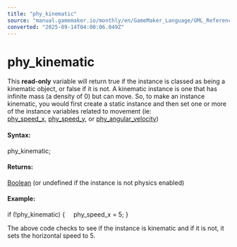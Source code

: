```yaml
---
title: "phy_kinematic"
source: "manual.gamemaker.io/monthly/en/GameMaker_Language/GML_Reference/Physics/Physics_Variables/phy_kinematic.htm"
converted: "2025-09-14T04:00:06.049Z"
---
```


# phy\_kinematic

This **read-only** variable will return true if the instance is classed as being a kinematic object, or false if it is not. A kinematic instance is one that has infinite mass (a density of 0) but can move. So, to make an instance kinematic, you would first create a static instance and then set one or more of the instance variables related to movement (ie: [phy\_speed\_x](phy_speed_x.md), [phy\_speed\_y](phy_speed_y.md), or [phy\_angular\_velocity](phy_angular_velocity.md))

#### Syntax:

phy\_kinematic;

#### Returns:

[Boolean](../../../GML_Overview/Data_Types.md) (or undefined if the instance is not physics enabled)

#### Example:

if (!phy\_kinematic)
{
    phy\_speed\_x = 5;
}

The above code checks to see if the instance is kinematic and if it is not, it sets the horizontal speed to 5.